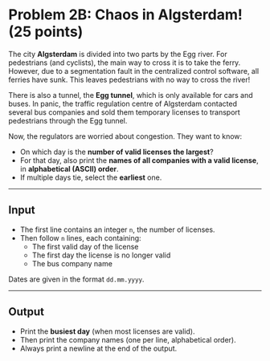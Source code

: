 # Problem 2B: Chaos in Algsterdam! (25 points)

The city **Algsterdam** is divided into two parts by the Egg river. For pedestrians (and cyclists), the main way to cross it is to take the ferry. However, due to a segmentation fault in the centralized control software, all ferries have sunk. This leaves pedestrians with no way to cross the river!

There is also a tunnel, the **Egg tunnel**, which is only available for cars and buses. In panic, the traffic regulation centre of Algsterdam contacted several bus companies and sold them temporary licenses to transport pedestrians through the Egg tunnel.

Now, the regulators are worried about congestion. They want to know:

- On which day is the **number of valid licenses the largest**?
- For that day, also print the **names of all companies with a valid license**, in **alphabetical (ASCII) order**.
- If multiple days tie, select the **earliest** one.

---

## Input

- The first line contains an integer `n`, the number of licenses.
- Then follow `n` lines, each containing:
  - The first valid day of the license
  - The first day the license is no longer valid
  - The bus company name

Dates are given in the format `dd.mm.yyyy`.

---

## Output

- Print the **busiest day** (when most licenses are valid).
- Then print the company names (one per line, alphabetical order).
- Always print a newline at the end of the output.
